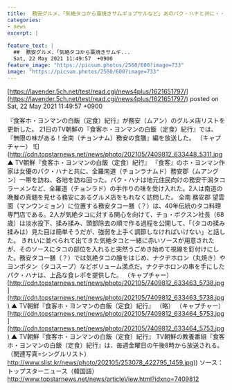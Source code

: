 ```yaml
---
title:  務安グルメ、「気絶タコから藁焼きサムギョプサルなど」あのパク・ハナと共に・・・  
categories:
- news
excerpt: |
  
feature_text: |
  ##  務安グルメ、「気絶タコから藁焼きサムギ...
  Sat, 22 May 2021 11:49:57  +0900
feature_image: "https://picsum.photos/2560/600?image=733"
image: "https://picsum.photos/2560/600?image=733"
---
```


[https://lavender.5ch.net/test/read.cgi/news4plus/1621651797/](https://lavender.5ch.net/test/read.cgi/news4plus/1621651797/)
posted on Sat, 22 May 2021 11:49:57  +0900

<!--more-->

『食客ホ・ヨンマンの白飯（定食）紀行』が務安（ムアン）のグルメ店リストを更新した。 21日のTV朝鮮の『食客ホ・ヨンマンの白飯（定食）紀行』では、『無限の味がある！全南（チョンナム）務安の食膳』編を放送した。 （キャプチャー） ![](http://cdn.topstarnews.net/news/photo/202105/7409812_633448_5311.jpg ▲ TV朝鮮『食客ホ・ヨンマンの白飯（定食）紀行』 『食客』のホ・ヨンマン作家は女優のパク・ハナと共に、全羅南道（チョンラナムド）務安郡（ムアングン）一帯を訪ね、各地を訪ね回った。パク・ハナは地元住民向けの務安干潟タコラーメンなど、全羅道（チョンラド）の手作りの味を受け入れた。2人は南道の晩餐の真髄を見せる務安にあるグルメ店をもれなく訪問した。 全南 務安郡 望雲面（マンウンミョン）に位置する務安タコ一膳（？）は、40年伝統のタコ料理専門店である。2人が気絶タコに対する関心を向けて、チョ・ボクスン社長（68歳）は淡水投下、揉み揉み、頭部除去の順で作る過程を公開して、「（タコの揉み揉みは）見た目は簡単そうだが、強弱を上手く調節しなければいけない」と話した。 きれいに並べられて出てきた気絶タコと一緒に赤いソースが用意されたが、そのソースにタコの部位を入れると突然うごめき始めて視線を釘付けにした。務安タコ一膳（？）では気絶タコの膾をはじめ、ナクヂホロン（丸焼き）やヨンポタン（タコスープ）などボリューム満点だ。ナクヂホロンの串を手にしたパク・ハナは、上品な食レポを提供した。 （キャプチャー） [http://cdn.topstarnews.net/news/photo/202105/7409812_633463_5738.jpg](http://cdn.topstarnews.net/news/photo/202105/7409812_633463_5738.jpg) ▲ TV朝鮮『食客ホ・ヨンマンの白飯（定食）紀行』 （略） （キャプチャー） [http://cdn.topstarnews.net/news/photo/202105/7409812_633464_5753.jpg](http://cdn.topstarnews.net/news/photo/202105/7409812_633464_5753.jpg) ▲ TV朝鮮『食客ホ・ヨンマンの白飯（定食）紀行』 TV朝鮮の教養番組『食客ホ・ヨンマンの白飯（定食）紀行』は、毎週金曜日の午後8時から放送される。 （関連写真=シングルリスト） [http://www.slist.kr/news/photo/202105/253078_422795_1459.jpg)](http://www.slist.kr/news/photo/202105/253078_422795_1459.jpg)) ソース：トップスターニュース（韓国語） http://www.topstarnews.net/news/articleView.html?idxno=7409812
